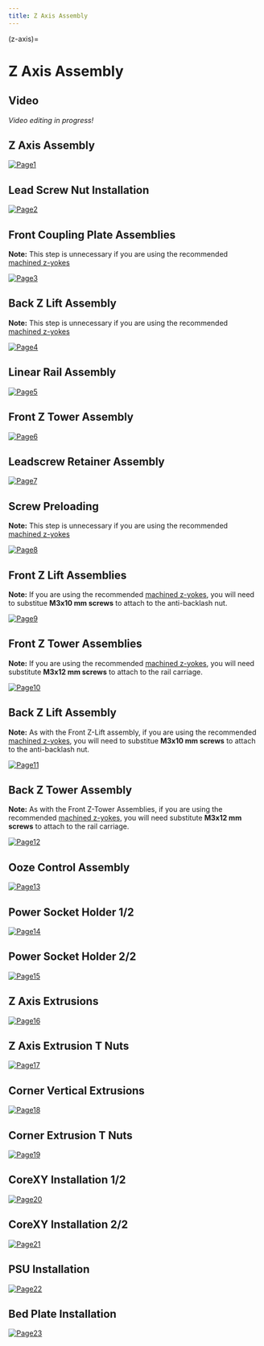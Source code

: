```yaml
---
title: Z Axis Assembly
---
```


(z-axis)=
# Z Axis Assembly

## Video
_Video editing in progress!_

## Z Axis Assembly
[![Page1](_static/z_axis0.png)](_static/z_axis0.png)

## Lead Screw Nut Installation
[![Page2](_static/z_axis1.png)](_static/z_axis1.png)

## Front Coupling Plate Assemblies

**Note:** This step is unnecessary if you are using the recommended [machined z-yokes](https://mandalaroseworks.com/products/jubilee-machined-yokes)

[![Page3](_static/z_axis2.png)](_static/z_axis2.png)

## Back Z Lift Assembly

**Note:** This step is unnecessary if you are using the recommended [machined z-yokes](https://mandalaroseworks.com/products/jubilee-machined-yokes)

[![Page4](_static/z_axis3.png)](_static/z_axis3.png)

## Linear Rail Assembly
[![Page5](_static/z_axis4.png)](_static/z_axis4.png)

## Front Z Tower Assembly
[![Page6](_static/z_axis5.png)](_static/z_axis5.png)

## Leadscrew Retainer Assembly
[![Page7](_static/z_axis6.png)](_static/z_axis6.png)

## Screw Preloading

**Note:** This step is unnecessary if you are using the recommended [machined z-yokes](https://mandalaroseworks.com/products/jubilee-machined-yokes)

[![Page8](_static/z_axis7.png)](_static/z_axis7.png)

## Front Z Lift Assemblies

**Note:** If you are using the recommended [machined z-yokes](https://mandalaroseworks.com/products/jubilee-machined-yokes), you will need to substitue **M3x10 mm screws** to attach to the anti-backlash nut.  

[![Page9](_static/z_axis8.png)](_static/z_axis8.png)

## Front Z Tower Assemblies

**Note:** If you are using the recommended [machined z-yokes](https://mandalaroseworks.com/products/jubilee-machined-yokes), you will need substitute **M3x12 mm screws** to attach to the rail carriage.

[![Page10](_static/z_axis9.png)](_static/z_axis9.png)

## Back Z Lift Assembly

**Note:** As with the Front Z-Lift assembly, if you are using the recommended [machined z-yokes](https://mandalaroseworks.com/products/jubilee-machined-yokes), you will need to substitue **M3x10 mm screws** to attach to the anti-backlash nut.  

[![Page11](_static/z_axis10.png)](_static/z_axis10.png)

## Back Z Tower Assembly

**Note:** As with the Front Z-Tower Assemblies, if you are using the recommended [machined z-yokes](https://mandalaroseworks.com/products/jubilee-machined-yokes), you will need substitute **M3x12 mm screws** to attach to the rail carriage.

[![Page12](_static/z_axis11.png)](_static/z_axis11.png)

## Ooze Control Assembly
[![Page13](_static/z_axis12.png)](_static/z_axis12.png)

## Power Socket Holder 1/2
[![Page14](_static/z_axis13.png)](_static/z_axis13.png)

## Power Socket Holder 2/2
[![Page15](_static/z_axis14.png)](_static/z_axis14.png)

## Z Axis Extrusions
[![Page16](_static/z_axis15.png)](_static/z_axis15.png)

## Z Axis Extrusion T Nuts
[![Page17](_static/z_axis16.png)](_static/z_axis16.png)

## Corner Vertical Extrusions
[![Page18](_static/z_axis17.png)](_static/z_axis17.png)

## Corner Extrusion T Nuts
[![Page19](_static/z_axis18.png)](_static/z_axis18.png)

## CoreXY Installation 1/2
[![Page20](_static/z_axis19.png)](_static/z_axis19.png)

## CoreXY Installation 2/2
[![Page21](_static/z_axis20.png)](_static/z_axis20.png)

## PSU Installation
[![Page22](_static/z_axis21.png)](_static/z_axis21.png)

## Bed Plate Installation
[![Page23](_static/z_axis22.png)](_static/z_axis22.png)
